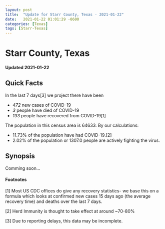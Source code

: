 ```yaml
---
layout: post
title:  "Update for Starr County, Texas - 2021-01-22"
date:   2021-01-22 01:01:29 -0600
categories: [Texas]
tags: [Starr-Texas]
---
```


# Starr County, Texas
#### Updated 2021-01-22

## Quick Facts

In the last 7 days[3] we project there have been
- *472* new cases of COVID-19
- *3* people have died of COVID-19
- *133* people have recovered from COVID-19[1]

The population in this census area is 64633. By our calculations:
- 11.73% of the population have had COVID-19.[2]
- 2.02% of the population or 1307.0 people are actively fighting the virus.

## Synopsis

Comming soon...


#### Footnotes

[1] Most US CDC offices do give any recovery statistics- we base this on a formula which looks at confirmed new cases
15 days ago (the average recovery time) and deaths over the last 7 days.

[2] Herd Immunity is thought to take effect at around ~70-80%

[3] Due to reporting delays, this data may be incomplete.
 
    